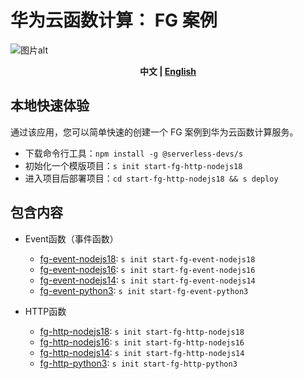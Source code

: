 # 华为云函数计算： FG 案例

![图片alt](https://serverless-article-picture.oss-cn-hangzhou.aliyuncs.com/1638188206727_20211129121647053051.png)

<p align="center"><b> 中文 | <a href="./readme_en.md"> English </a>  </b></p>

## 本地快速体验
通过该应用，您可以简单快速的创建一个 FG 案例到华为云函数计算服务。

- 下载命令行工具：`npm install -g @serverless-devs/s`
- 初始化一个模版项目：`s init start-fg-http-nodejs18`
- 进入项目后部署项目：`cd start-fg-http-nodejs18 && s deploy`


## 包含内容 
- Event函数（事件函数）
  - [fg-event-nodejs18](start-fg-event-nodejs18/src): `s init start-fg-event-nodejs18`
  - [fg-event-nodejs16](start-fg-event-nodejs16/src): `s init start-fg-event-nodejs16`
  - [fg-event-nodejs14](start-fg-event-nodejs14/src): `s init start-fg-event-nodejs14`
  - [fg-event-python3](start-fg-event-python3/src): `s init start-fg-event-python3`
  
- HTTP函数
  - [fg-http-nodejs18](start-fg-http-nodejs18/src): `s init start-fg-http-nodejs18`
  - [fg-http-nodejs16](start-fg-http-nodejs16/src): `s init start-fg-http-nodejs16`
  - [fg-http-nodejs14](start-fg-http-nodejs14/src): `s init start-fg-http-nodejs14`
  - [fg-http-python3](start-fg-http-python3/src): `s init start-fg-http-python3`
